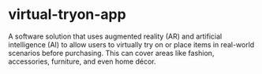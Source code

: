 # virtual-tryon-app
A software solution that uses augmented reality (AR) and artificial intelligence (AI) to allow users to virtually try on or place items in real-world scenarios before purchasing. This can cover areas like fashion, accessories, furniture, and even home décor.
